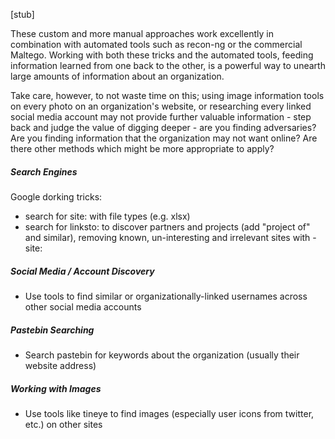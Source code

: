 [stub]

These custom and more manual approaches work excellently in combination with automated tools such as recon-ng or the commercial Maltego.  Working with both these tricks and the automated tools, feeding information learned from one back to the other, is a powerful way to unearth large amounts of information about an organization.

Take care, however, to not waste time on this; using image information tools on every photo on an organization's website, or researching every linked social media account may not provide further valuable information - step back and judge the value of digging deeper - are you finding adversaries?  Are you finding information that the organization may not want online? Are there other methods which might be more appropriate to apply?

##### Search Engines

Google dorking tricks:

* search for site: with file types (e.g. xlsx)
* search for linksto: to discover partners and projects (add "project of" and similar), removing known, un-interesting and irrelevant sites with -site:

##### Social Media / Account Discovery

* Use tools to find similar or organizationally-linked usernames across other social media accounts

##### Pastebin Searching

* Search pastebin for keywords about the organization (usually their website address) 

##### Working with Images

* Use tools like tineye to find images (especially user icons from twitter, etc.) on other sites
